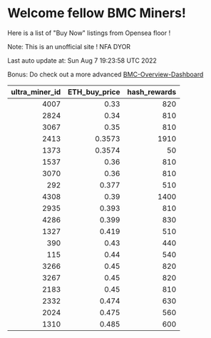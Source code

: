 # Welcome fellow BMC Miners!
Here is a list of "Buy Now" listings from Opensea floor !

Note: This is an unofficial site ! NFA DYOR

Last auto update at: Sun Aug  7 19:23:58 UTC 2022

Bonus: Do check out a more advanced [BMC-Overview-Dashboard](https://dune.com/defifunk/BMC-Overview-Dashboard)


|   ultra_miner_id |   ETH_buy_price |   hash_rewards |
|-----------------:|----------------:|---------------:|
|             4007 |          0.33   |            820 |
|             2824 |          0.34   |            810 |
|             3067 |          0.35   |            810 |
|             2413 |          0.3573 |           1910 |
|             1373 |          0.3574 |             50 |
|             1537 |          0.36   |            810 |
|             3070 |          0.36   |            810 |
|              292 |          0.377  |            510 |
|             4308 |          0.39   |           1400 |
|             2935 |          0.393  |            810 |
|             4286 |          0.399  |            830 |
|             1327 |          0.419  |            510 |
|              390 |          0.43   |            440 |
|              115 |          0.44   |            540 |
|             3266 |          0.45   |            820 |
|             3267 |          0.45   |            820 |
|             2183 |          0.45   |            810 |
|             2332 |          0.474  |            630 |
|             2024 |          0.475  |            560 |
|             1310 |          0.485  |            600 |